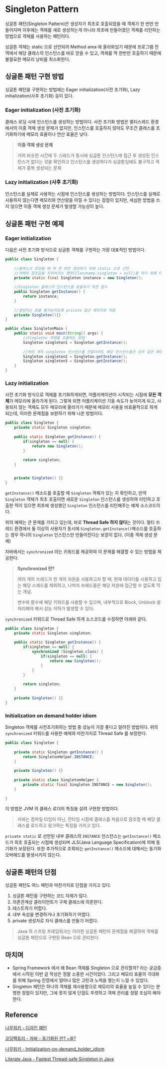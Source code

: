 # Singleton Pattern

싱글톤 패턴(Singleton Pattern)은 생성자가 최초로 호출되었을 때 객체가 한 번만 만들어지며 
이후에는 객체를 새로 생성하는게 아니라 최초에 만들어졌던 객체를 리턴하는 방법으로 객체를 사용하는 패턴이다.

싱글톤 객체는 static 으로 선언되어 Method area 에 올라와있기 때문에 프로그램 전역에서 해당 클래스의 인스턴스를 바로 얻을 수 있고, 객체를 딱 한번만 호출하기 때문에 불필요한 메모리 낭비를 최소화한다.

## 싱글톤 패턴 구현 방법

싱글톤 패턴을 구현하는 방법에는 Eager initialization(사전 초기화), Lazy initialization(사후 초기화) 등이 있다.

### Eager initialization (사전 초기화)

클래스 로딩 시에 인스턴스를 생성하는 방법이다. 사전 초기화 방법은 멀티스레드 환경에서의 이중 객체 생성 문제가 없지만,
인스턴스를 호출하지 않아도 무조건 클래스를 초기화하기에 메모리 효율이나 연산 효율은 낮다.

> **이중 객체 생성 문제**
> 
> 거의 비슷한 시간에 두 스레드가 동시에 싱글톤 인스턴스에 접근 후 생성된 인스턴스가 없다는 것을 확인하고 인스턴스를 생성하다가 싱글톤임에도 불구하고 객체가 중복 생성되는 문제

### Lazy initialization (사후 초기화)

인스턴스를 실제로 사용하는 시점에 인스턴스를 생성하는 방법이다. 인스턴스를 실제로 사용하지 않는다면 메모리와 연산량을 아낄 수 있다는 장점이 있지만,
세심한 방법을 쓰지 않으면 이중 객체 생성 문제가 발생할 가능성이 높다.



## 싱글톤 패턴 구현 예제

### Eager initialization

다음은 사전 초기화 방식으로 싱글톤 객체를 구현하는 가장 대표적인 방법이다.

```java
public class Singleton {
    
    //클래스가 로딩될 때 딱 한 번만 생성하기 위해 static 으로 선언
    //객체의 참조값을 지워버리는 행위(Classname.singleton = null)를 막기 위해 final 로 선언
    private static final Singleton instance = new Singleton();
    
    //Singleton 클래스의 인스턴스를 호출하기 위한 함수
    public Singleton getInstance() {
        return instance;
    }
    
    //생성자는 호출 불가능하도록 private 접근 제어자로 막음
    private Singleton(){}
}
```

```java
public class SingletonMain {
    public static void main(String[] args) {
        //Singleton 객체를 호출하는 방법
        Singleton singleton1 = Singleton.getInstance();
        
        //여러 개의 singleton 인스턴스를 만들더라도 해당 인스턴스들은 모두 같은 메모리 주소를 가리킨다.
        Singleton singleton2 = Singleton.getInstance();
        Singleton singleton3 = Singleton.getInstance();
    }
}
```

### Lazy initialization

사전 초기화 방식으로 객체를 초기화하게되면, 어플리케이션이 시작되는 시점에 **모든 객체**가 메모리에 올라가게 된다.
그렇게 되면 어플리케이션 기동 속도가 늦어지게 되고, 사용되지 않는 객체도 모두 메모리에 올라가기 때문에 메모리 사용을 비효율적으로 하게 되는데,
이러한 문제점을 보완하기 위해 나온 방법이다.

```java
public class Singleton {
    private static Singleton singleton;
    
    public static Singleton getInstance() {
        if(singleton == null) {
            return new Singleton();
        }
        
        return singleton;
    }


    private Singleton() {}
}
```

```getInstance()``` 메소드를 호출할 때 ```Singleton``` 객체가 있는 지 확인하고,
만약 ```Singleton``` 객체가 최초 호출이면 새로운 ```Singleton``` 인스턴스를 생성하여 리턴하고
호출한 적이 있으면 최초에 생성했던 ```Singleton``` 인스턴스를 리턴해주는 예제 소스코드이다.

위의 예제는 큰 문제를 가지고 있는데, 바로 **Thread Safe 하지 않다**는 것이다. 
멀티 쓰레드 환경에서 둘 이상의 사용자가 동시에 ```Singleton.getInstance()```메소드를 호출하는 경우 하나의 ```Singleton``` 인스턴스만 만들어진다는 보장이 없다.
(이중 객체 생성 문제)

자바에서는 ```synchronized``` 라는 키워드를 제공하여 이 문제를 해결할 수 있는 방법을 제공한다.

> **Synchronized 란?**
> 
> 여러 개의 쓰레드가 한 개의 자원을 사용하고자 할 때, 현재 데이터를 사용하고 있는 해당 스레드를 제외하고,
> 나머지 쓰레드들은 해당 자원에 접근할 수 없도록 막는 개념.
> 
> 변수와 함수에 해당 키워드를 사용할 수 있으며, 내부적으로 Block, Unblock 을 처리해야 해서 성능 저하가 발생할 수 있다.

```synchronized``` 키워드로 Thread Safe 하게 소스코드를 수정하면 아래와 같다.

```java
public class Singleton {
    private static Singleton singleton;
    
    public static Singleton getInstance() {
        if(singleton == null) {
            synchronized (Singleton.class) {
                if(singleton == null) {
                    return new Singleton();
                }
            }
        }
        
        return singleton;
    }
    
    private Singleton() {}
}
```

### Initialization on demand holder idiom

Singleton 객체를 사전초기화하는 방법 중 성능이 가장 좋다고 알려진 방법이다. 
위의 ```synchronized``` 키워드를 사용한 예제와 마찬가지로 Thread Safe 를 보장한다.

```java
public class Singleton {
    
    private static Singleton getInstance() {
        return SingletonHelper.INSTANCE;
    }
    
    private Singleton() {}
    
    private static class SingletonHelper {
        private static final Singleton INSTANCE = new Singleton();
    }
    
}
```

이 방법은 JVM 의 클래스 로더의 특징을 살려 구현한 방법이다.

> 자바는 컴파일 타임이 아닌, 런타임 시점에 클래스를 처음으로 참조할 때 해당 클래스를 로드하고 링크하는 특징을 가지고 있다.

```private static``` 로 선언된 내부 클래스의 ```INSTANCE``` 인스턴스는 ```getInstance()``` 메소드가 최초 호출되는 시점에 생성되며 
JLS(Java Language Specification)에 의해 동기화가 보장된다.
또한 추가적으로 조회되는 ```getInstance()``` 메소드에 대해서는 동기화 오버헤드를 발생시키지 않는다.  



## 싱글톤 패턴의 단점

싱글톤 패턴도 여느 패턴과 마찬가지로 단점을 가지고 있다.

1. 싱글톤 패턴을 구현하는 코드 자체가 많다.
2. 의존관계상 클라이언트가 구체 클래스에 의존한다.
3. 테스트하기 어렵다.
4. 내부 속성을 변경하거나 초기화하기 어렵다.
5. private 생성자로 자식 클래스를 만들기 어렵다.

> Java 의 스프링 프레임워크는 이러한 싱글톤 패턴의 문제점을 해결하여 객체를 싱글톤 패턴으로 구현된 Bean 으로 관리한다.

## 마치며

- Spring Framework 에서 왜 Bean 객체를 Singleton 으로 관리할까? 라는 궁금증에서 시작된 이번 글 작성은 정말 소중한 시간이었다.
그리고 메모리 효율의 극대화를 위해 Spring 진영에서 얼마나 많은 고민과 노력을 했는지 느낄 수 있었다.
- Singleton 패턴은 하나의 객체를 재사용함으로 메모리의 효율을 높일 수 있다는 분명한 장점이 있지만,
  그에 못지 않게 단점도 뚜렷하고 객체 관리를 정말 조심히 해야 한다.




## Reference

[나무위키 - 디자인 패턴](https://namu.wiki/w/%EB%94%94%EC%9E%90%EC%9D%B8%20%ED%8C%A8%ED%84%B4)

[코딩팩토리 - 자바 - 동기화된 란? ~을?](https://coding-start.tistory.com/68)

[나무위키 - Initialization-on-demand_holder_idiom](https://en.wikipedia.org/wiki/Initialization-on-demand_holder_idiom)

[Literate Java - Fastest Thread-safe Singleton in Java](http://literatejava.com/jvm/fastest-threadsafe-singleton-jvm/)